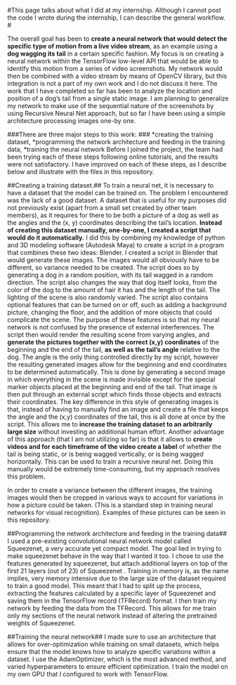 #This page talks about what I did at my internship. Although I cannot post the code I wrote during the internship, I can describe the general workflow. #

The overall goal has been to **create a neural network that would detect the specific type of motion from a live video stream**, as an example using a **dog wagging its tail** in a certain specific fashion. My focus is on creating a neural network within the TensorFlow low-level API that would be able to identify this motion from a series of video screenshots. My network would then be combined with a video stream by means of OpenCV library, but this integration is not a part of my own work and I do not discuss it here. The work that I have completed so far has been to analyze the location and position of a dog’s tail from a single static image. I am planning to generalize my network to make use of the sequential nature of the screenshots by using Recursive Neural Net approach, but so far I have been using a simple architecture processing images one-by one. 

###There are three major steps to this work: ###
*creating the training dataset, 
*programming the network architecture and feeding in the training data, 
*training the neural network
Before I joined the project, the team had been trying each of these steps following online tutorials, and the results were not satisfactory. I have improved on each of these steps, as I describe below and illustrate with the files in this repository. 

##Creating a training dataset.##
To train a neural net, it is necessary to have a dataset that the model can be trained on. The problem I encountered was the lack of a good dataset. A dataset that is useful for my purposes did not previously exist (apart from a small set created by other team members), as it requires for there to be both a picture of a dog as well as the angles and the (x, y) coordinates describing the tail’s location. **Instead of creating this dataset manually, one-by-one, I created a script that would do it automatically.** I did this by combining my knowledge of python and 3D modeling software (Autodesk Maya) to create a script in a program that combines these two ideas: Blender. I created a script in Blender that would generate these images. The images would all obviously have to be different, so variance needed to be created. The script does so by generating a dog in a random position, with its tail wagged in a random direction. The script also changes the way that dog itself looks, from the color of the dog to the amount of hair it has and the length of the tail. The lighting of the scene is also randomly varied. The script also contains optional features that can be turned on or off, such as adding a background picture, changing the floor, and the addition of more objects that could complicate the scene. The purpose of these features is so that my neural network is not confused by the presence of external interferences. The script then would render the resulting scene from varying angles, and **generate the pictures together with the correct (x,y) coordinates** of the beginning and the end of the tail, **as well as the tail’s angle** relative to the dog. The angle is the only thing controlled directly by my script, however the resulting generated images allow for the beginning and end coordinates to be determined automatically. This is done by generating a second image in which everything in the scene is made invisible except for the special marker objects placed at the beginning and end of the tail. That image is then put through an external script which finds those objects and extracts their coordinates. The key difference in this style of generating images is that, instead of having to manually find an image and create a file that keeps the angle and the (x,y) coordinates of the tail, this is all done at once by the script. This allows me to **increase the training dataset to an arbitrarily large size** without investing an additional human effort. Another advantage of this approach (that I am not utilizing so far) is that it allows to **create videos and for each timeframe of the video create a label** of whether the tail is being static, or is being wagged vertically, or is being wagged horizontally. This can be used to train a recursive neural net. Doing this manually would be extremely time-consuming, but my approach resolves this problem.

In order to create a variance between the different images, the training images would then be cropped in various ways to account for variations in how a picture could be taken. (This is a standard step in training neural networks for visual recognition). Examples of these pictures can be seen in this repository.

##Programming the network architecture and feeding in the training data##
I used a pre-existing convolutional neural network model called Squeezenet, a very accurate yet compact model. The goal lied in trying to make squeezenet behave in the way that I wanted it too. I chose to use the features generated by squeezenet, but attach additional layers on top of the first 21 layers (out of 23) of Squeezenet . 
Training in memory is, as the name implies, very memory intensive due to the large size of the dataset required to train a good model. This meant that I had to split up the process, extracting the features calculated by a specific layer of Squeezenet and saving them in the TensorFlow record (TFRecord) format. I then train my network by feeding the data from the TFRecord. This allows for me train only my sections of the neural network instead of altering the pretrained weights of Squeezenet. 

##Training the neural network##
I made sure to use an architecture that allows for over-optimization while training on small datasets, which helps ensure that the model knows how to analyze specific variations within a dataset. I use the AdamOptimizer, which is the most advanced method, and varied hyperparameters to ensure efficient optimization. I train the model on my own GPU that I configured to work with TensorFlow.
